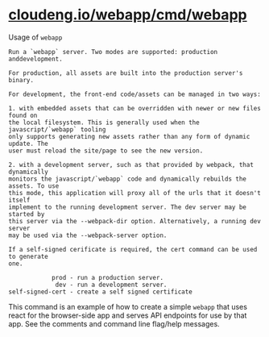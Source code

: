 # [cloudeng.io/webapp/cmd/webapp](https://pkg.go.dev/cloudeng.io/webapp/cmd/webapp?tab=doc)


Usage of `webapp`

    Run a `webapp` server. Two modes are supported: production anddevelopment.

    For production, all assets are built into the production server's binary.

    For development, the front-end code/assets can be managed in two ways:

    1. with embedded assets that can be overridden with newer or new files found on
    the local filesystem. This is generally used when the javascript/`webapp` tooling
    only supports generating new assets rather than any form of dynamic update. The
    user must reload the site/page to see the new version.

    2. with a development server, such as that provided by webpack, that dynamically
    monitors the javascript/`webapp` code and dynamically rebuilds the assets. To use
    this mode, this application will proxy all of the urls that it doesn't itself
    implement to the running development server. The dev server may be started by
    this server via the --webpack-dir option. Alternatively, a running dev server
    may be used via the --webpack-server option.

    If a self-signed cerificate is required, the cert command can be used to generate
    one.

                prod - run a production server.
                 dev - run a development server.
    self-signed-cert - create a self signed certificate

This command is an example of how to create a simple `webapp` that uses react
for the browser-side app and serves API endpoints for use by that app.
See the comments and command line flag/help messages.

